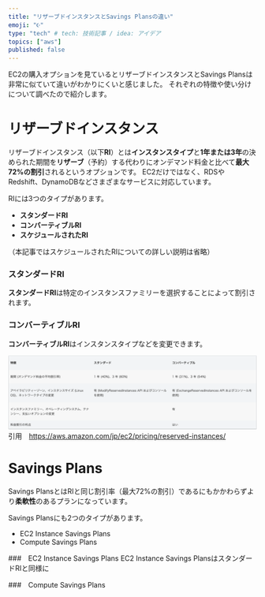 ```yaml
---
title: "リザーブドインスタンスとSavings Plansの違い"
emoji: "☪️"
type: "tech" # tech: 技術記事 / idea: アイデア
topics: ["aws"]
published: false
---
```


EC2の購入オプションを見ているとリザーブドインスタンスとSavings Plansは非常に似ていて違いがわかりにくいと感じました。
それぞれの特徴や使い分けについて調べたので紹介します。


# リザーブドインスタンス

リザーブドインスタンス（以下**RI**）とは**インスタンスタイプ**と**1年または3年**の決められた期間を**リザーブ**（予約）する代わりにオンデマンド料金と比べて**最大72%の割引**されるというオプションです。
EC2だけではなく、RDSやRedshift、DynamoDBなどさまざまなサービスに対応しています。

RIには3つのタイプがあります。

- **スタンダードRI**
- **コンバーティブルRI**
- **スケジュールされたRI**

（本記事ではスケジュールされたRIについての詳しい説明は省略）
### スタンダードRI
**スタンダードRI**は特定のインスタンスファミリーを選択することによって割引されます。

### コンバーティブルRI
**コンバーティブルRI**はインスタンスタイプなどを変更できます。

![](/images/reserved-instances-or-saving-plans/Capture-2023-06-30-185230.png)
引用　https://aws.amazon.com/jp/ec2/pricing/reserved-instances/
# Savings Plans

Savings PlansとはRIと同じ割引率（最大72%の割引）であるにもかかわらずより**柔軟性**のあるプランになっています。

Savings Plansにも2つのタイプがあります。
- EC2 Instance Savings Plans
- Compute Savings Plans

###　EC2 Instance Savings Plans
EC2 Instance Savings PlansはスタンダードRIと同様に

###　Compute Savings Plans
